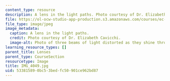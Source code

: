 ```yaml
---
content_type: resource
description: A lens in the light paths. Photo courtesy of Dr. Elizabeth Cavicchi.
file: https://ol-ocw-studio-app-production.s3.amazonaws.com/courses/ec-050-recreate-experiments-from-history-inform-the-future-from-the-past-galileo-january-iap-2010/533815890bc53bedfc50901ce962bd87_IMG_4049.jpg
file_type: image/jpeg
image_metadata:
  caption: A lens in the light paths.
  credit: Photo courtesy of Dr. Elizabeth Cavicchi.
  image-alt: Photo of three beams of light distorted as they shine through a lens.
learning_resource_types: []
parent_title: Lenses
parent_type: CourseSection
resourcetype: Image
title: IMG_4049.jpg
uid: 53381589-0bc5-3bed-fc50-901ce962bd87
---
```

